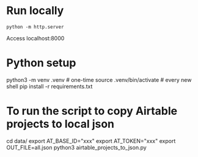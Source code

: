 # Run locally
`python -m http.server`

Access localhost:8000

# Python setup 

python3 -m venv .venv          # one-time
source .venv/bin/activate      # every new shell
pip install -r requirements.txt


# To run the script to copy Airtable projects to local json

cd data/
export AT_BASE_ID="xxx"
export AT_TOKEN="xxx"
export OUT_FILE=all.json
python3 airtable_projects_to_json.py

